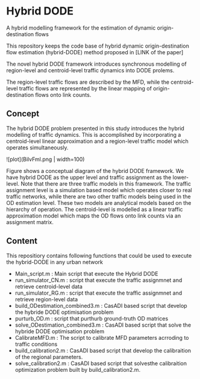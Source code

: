 # Hybrid DODE
A hybrid modelling framework for the estimation of dynamic origin-destination flows

This repository keeps the code base of hybrid dynamic origin-destination flow estimation (hybrid-DODE) method proposed in [LINK of the paper]

The novel hybrid DODE framework introduces synchronous modelling of region-level and centroid-level traffic dynamics into DODE prolems. 

The region-level traffic flows are described by the MFD, while the centroid-level traffic flows are represented by the linear mapping of origin-destination flows onto link counts.
## Concept

The hybrid DODE problem presented in this study introduces the hybrid modelling of traffic dynamics. This is accomplished by incorporating a centroid-level linear approximation and a region-level traffic model which operates simultaneously. 

![plot](BilvFml.png | width=100)

 Figure shows a conceptual diagram of the hybrid DODE framework. We have hybrid DODE as the upper level and traffic assignment as the lower-level. Note that there are three traffic models in this framework. The traffic assignment level is a simulation based model which operates closer to real traffic networks, while there are two other traffic models being used in the OD estimation level. These two models are analytical models based on the hierarchy of operation. The centroid-level is modelled as a linear traffic approximation model which maps the OD flows onto link counts via an assignment matrix.
## Content

This repositiory contains following functions that could be used to execute the hybrid-DODE in any urban network 

- Main_script.m : Main script that execute the Hybrid DODE
- run_simulator_CN.m : script that execute the traffic assignmnet and retrieve centroid-level data
- run_simulator_RG.m : script that execute the traffic assignmnet and retrieve region-level data
- build_ODestimation_combined3.m : CasADI based script that develop the hybride DODE optimisation problem
- purturb_OD.m : script that purthurb ground-truth OD matrices
- solve_ODestimation_combined3.m : CasADI based script that solve the hybride DODE optimisation problem
- CalibrateMFD.m : The script to calibrate MFD parameters acrroding to traffic conditions
- build_calibration2.m : CasADI based script that develop the calibraition of the regional parameters.
- solve_calibration2.m : CasADI based script that solvesthe calibraition optimization problem built by  build_calibration2.m.
